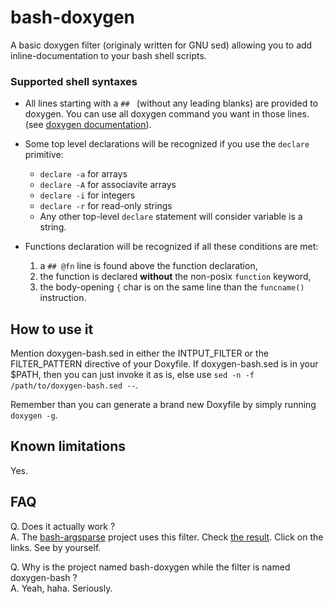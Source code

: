 bash-doxygen
============

A basic doxygen filter (originaly written for GNU sed) allowing you to
add inline-documentation to your bash shell scripts.

### Supported shell syntaxes

* All lines starting with a `## ` (without any leading blanks) are
  provided to doxygen. You can use all doxygen command you want in
  those lines. (see [doxygen
  documentation](http://www.stack.nl/~dimitri/doxygen/manual/commands.html)).

* Some top level declarations will be recognized if you use the
  `declare` primitive: 
  * `declare -a` for arrays
  * `declare -A` for associavite arrays
  * `declare -i` for integers
  * `declare -r` for read-only strings
  * Any other top-level `declare` statement will consider variable is a string.

* Functions declaration will be recognized if all these conditions are met:
  1. a `## @fn` line is found above the function declaration,
  2. the function is declared **without** the non-posix `function` keyword,
  3. the body-opening `{` char is on the same line than the
  `funcname()` instruction.

How to use it
-------------

Mention doxygen-bash.sed in either the INTPUT_FILTER or the
FILTER_PATTERN directive of your Doxyfile. If doxygen-bash.sed is in
your $PATH, then you can just invoke it as is, else use `sed -n -f
/path/to/doxygen-bash.sed --`.

Remember than you can generate a brand new Doxyfile by simply running
`doxygen -g`.


Known limitations
-----------------

Yes.

FAQ
---

Q. Does it actually work ?  
A. The [bash-argsparse](https://github.com/Anvil/bash-argsparse)
project uses this filter. Check
[the result](http://argsparse.livna.org/doxygen/). Click on the
links. See by yourself.

Q. Why is the project named bash-doxygen while the filter is named
doxygen-bash ?  
A. Yeah, haha. Seriously.


